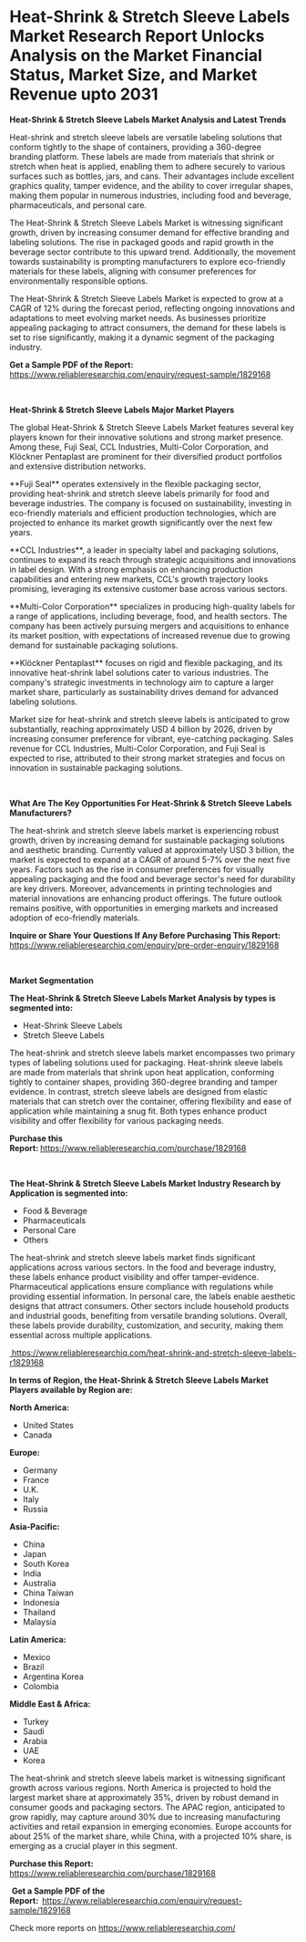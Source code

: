 <p><h1>Heat-Shrink & Stretch Sleeve Labels Market Research Report Unlocks Analysis on the Market Financial Status, Market Size, and Market Revenue upto 2031</h1></p><p><strong>Heat-Shrink & Stretch Sleeve Labels Market Analysis and Latest Trends</strong></p>
<p><p>Heat-shrink and stretch sleeve labels are versatile labeling solutions that conform tightly to the shape of containers, providing a 360-degree branding platform. These labels are made from materials that shrink or stretch when heat is applied, enabling them to adhere securely to various surfaces such as bottles, jars, and cans. Their advantages include excellent graphics quality, tamper evidence, and the ability to cover irregular shapes, making them popular in numerous industries, including food and beverage, pharmaceuticals, and personal care.</p><p>The Heat-Shrink & Stretch Sleeve Labels Market is witnessing significant growth, driven by increasing consumer demand for effective branding and labeling solutions. The rise in packaged goods and rapid growth in the beverage sector contribute to this upward trend. Additionally, the movement towards sustainability is prompting manufacturers to explore eco-friendly materials for these labels, aligning with consumer preferences for environmentally responsible options.</p><p>The Heat-Shrink & Stretch Sleeve Labels Market is expected to grow at a CAGR of 12% during the forecast period, reflecting ongoing innovations and adaptations to meet evolving market needs. As businesses prioritize appealing packaging to attract consumers, the demand for these labels is set to rise significantly, making it a dynamic segment of the packaging industry.</p></p>
<p><strong>Get a Sample PDF of the Report:&nbsp;</strong> <a href="https://www.reliableresearchiq.com/enquiry/request-sample/1829168?utm_campaign=1896&utm_medium=2&utm_source=Github&utm_content=ia&utm_term=30122024&utm_id=heat-shrink-stretch-sleeve-labels">https://www.reliableresearchiq.com/enquiry/request-sample/1829168</a></p>
<p>&nbsp;</p>
<p><strong>Heat-Shrink & Stretch Sleeve Labels Major Market Players</strong></p>
<p><p>The global Heat-Shrink & Stretch Sleeve Labels Market features several key players known for their innovative solutions and strong market presence. Among these, Fuji Seal, CCL Industries, Multi-Color Corporation, and Klöckner Pentaplast are prominent for their diversified product portfolios and extensive distribution networks.</p><p>**Fuji Seal** operates extensively in the flexible packaging sector, providing heat-shrink and stretch sleeve labels primarily for food and beverage industries. The company is focused on sustainability, investing in eco-friendly materials and efficient production technologies, which are projected to enhance its market growth significantly over the next few years.</p><p>**CCL Industries**, a leader in specialty label and packaging solutions, continues to expand its reach through strategic acquisitions and innovations in label design. With a strong emphasis on enhancing production capabilities and entering new markets, CCL's growth trajectory looks promising, leveraging its extensive customer base across various sectors.</p><p>**Multi-Color Corporation** specializes in producing high-quality labels for a range of applications, including beverage, food, and health sectors. The company has been actively pursuing mergers and acquisitions to enhance its market position, with expectations of increased revenue due to growing demand for sustainable packaging solutions.</p><p>**Klöckner Pentaplast** focuses on rigid and flexible packaging, and its innovative heat-shrink label solutions cater to various industries. The company's strategic investments in technology aim to capture a larger market share, particularly as sustainability drives demand for advanced labeling solutions.</p><p>Market size for heat-shrink and stretch sleeve labels is anticipated to grow substantially, reaching approximately USD 4 billion by 2026, driven by increasing consumer preference for vibrant, eye-catching packaging. Sales revenue for CCL Industries, Multi-Color Corporation, and Fuji Seal is expected to rise, attributed to their strong market strategies and focus on innovation in sustainable packaging solutions.</p></p>
<p>&nbsp;</p>
<p><strong>What Are The Key Opportunities For Heat-Shrink & Stretch Sleeve Labels Manufacturers?</strong></p>
<p><p>The heat-shrink and stretch sleeve labels market is experiencing robust growth, driven by increasing demand for sustainable packaging solutions and aesthetic branding. Currently valued at approximately USD 3 billion, the market is expected to expand at a CAGR of around 5-7% over the next five years. Factors such as the rise in consumer preferences for visually appealing packaging and the food and beverage sector's need for durability are key drivers. Moreover, advancements in printing technologies and material innovations are enhancing product offerings. The future outlook remains positive, with opportunities in emerging markets and increased adoption of eco-friendly materials.</p></p>
<p><strong>Inquire or Share Your Questions If Any Before Purchasing This Report:</strong> <a href="https://www.reliableresearchiq.com/enquiry/pre-order-enquiry/1829168?utm_campaign=1896&utm_medium=2&utm_source=Github&utm_content=ia&utm_term=30122024&utm_id=heat-shrink-stretch-sleeve-labels">https://www.reliableresearchiq.com/enquiry/pre-order-enquiry/1829168</a></p>
<p>&nbsp;</p>
<p><strong>Market Segmentation</strong></p>
<p><strong>The Heat-Shrink & Stretch Sleeve Labels Market Analysis by types is segmented into:</strong></p>
<p><ul><li>Heat-Shrink Sleeve Labels</li><li>Stretch Sleeve Labels</li></ul></p>
<p><p>The heat-shrink and stretch sleeve labels market encompasses two primary types of labeling solutions used for packaging. Heat-shrink sleeve labels are made from materials that shrink upon heat application, conforming tightly to container shapes, providing 360-degree branding and tamper evidence. In contrast, stretch sleeve labels are designed from elastic materials that can stretch over the container, offering flexibility and ease of application while maintaining a snug fit. Both types enhance product visibility and offer flexibility for various packaging needs.</p></p>
<p><strong>Purchase this Report:&nbsp;</strong><a href="https://www.reliableresearchiq.com/purchase/1829168?utm_campaign=1896&utm_medium=2&utm_source=Github&utm_content=ia&utm_term=30122024&utm_id=heat-shrink-stretch-sleeve-labels">https://www.reliableresearchiq.com/purchase/1829168</a></p>
<p>&nbsp;</p>
<p><strong>The Heat-Shrink & Stretch Sleeve Labels Market Industry Research by Application is segmented into:</strong></p>
<p><ul><li>Food & Beverage</li><li>Pharmaceuticals</li><li>Personal Care</li><li>Others</li></ul></p>
<p><p>The heat-shrink and stretch sleeve labels market finds significant applications across various sectors. In the food and beverage industry, these labels enhance product visibility and offer tamper-evidence. Pharmaceutical applications ensure compliance with regulations while providing essential information. In personal care, the labels enable aesthetic designs that attract consumers. Other sectors include household products and industrial goods, benefiting from versatile branding solutions. Overall, these labels provide durability, customization, and security, making them essential across multiple applications.</p></p>
<p><a href="https://www.reliableresearchiq.com/heat-shrink-and-stretch-sleeve-labels-r1829168?utm_campaign=1896&utm_medium=2&utm_source=Github&utm_content=ia&utm_term=30122024&utm_id=heat-shrink-stretch-sleeve-labels">&nbsp;https://www.reliableresearchiq.com/heat-shrink-and-stretch-sleeve-labels-r1829168</a></p>
<p><strong>In terms of Region, the Heat-Shrink & Stretch Sleeve Labels Market Players available by Region are:</strong></p>
<p>
    <p> <strong> North America: </strong>
        <ul>
            <li>United States</li>
            <li>Canada</li>
        </ul>
        </p> 
    <p> <strong> Europe: </strong>
        <ul>
            <li>Germany</li>
            <li>France</li>
            <li>U.K.</li>
            <li>Italy</li>
            <li>Russia</li>
        </ul>
        </p> 
    <p> <strong> Asia-Pacific: </strong>
        <ul>
            <li>China</li>
            <li>Japan</li>
            <li>South Korea</li>
            <li>India</li>
            <li>Australia</li>
            <li>China Taiwan</li>
            <li>Indonesia</li>
            <li>Thailand</li>
            <li>Malaysia</li>
        </ul>
        </p> 
    <p> <strong> Latin America: </strong>
        <ul>
            <li>Mexico</li>
            <li>Brazil</li>
            <li>Argentina Korea</li>
            <li>Colombia</li>
        </ul>
        </p> 
    <p> <strong> Middle East & Africa: </strong>
        <ul>
            <li>Turkey</li>
            <li>Saudi</li>
            <li>Arabia</li>
            <li>UAE</li>
            <li>Korea</li>
        </ul>
    </p>
    </p>
<p><p>The heat-shrink and stretch sleeve labels market is witnessing significant growth across various regions. North America is projected to hold the largest market share at approximately 35%, driven by robust demand in consumer goods and packaging sectors. The APAC region, anticipated to grow rapidly, may capture around 30% due to increasing manufacturing activities and retail expansion in emerging economies. Europe accounts for about 25% of the market share, while China, with a projected 10% share, is emerging as a crucial player in this segment.</p></p>
<p><strong>Purchase this Report: </strong><a href="https://www.reliableresearchiq.com/purchase/1829168?utm_campaign=1896&utm_medium=2&utm_source=Github&utm_content=ia&utm_term=30122024&utm_id=heat-shrink-stretch-sleeve-labels">https://www.reliableresearchiq.com/purchase/1829168</a></p>
<p>&nbsp;<strong>Get a Sample PDF of the Report:&nbsp;&nbsp;</strong><a href="https://www.reliableresearchiq.com/enquiry/request-sample/1829168?utm_campaign=1896&utm_medium=2&utm_source=Github&utm_content=ia&utm_term=30122024&utm_id=heat-shrink-stretch-sleeve-labels">https://www.reliableresearchiq.com/enquiry/request-sample/1829168</a></p>
<p><strong></strong></p>
<p>Check more reports on <a href="https://www.reliableresearchiq.com/?utm_campaign=1896&utm_medium=2&utm_source=Github&utm_content=ia&utm_term=30122024&utm_id=heat-shrink-stretch-sleeve-labels">https://www.reliableresearchiq.com/</a></p>